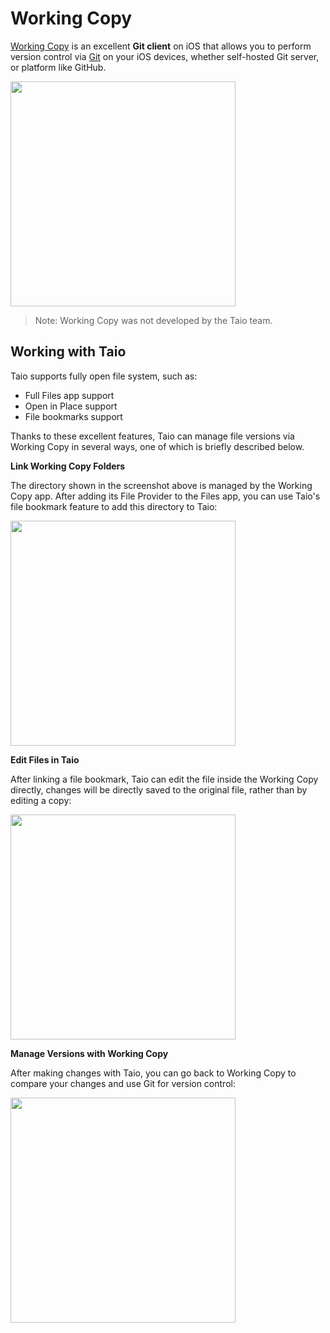 # Working Copy

[Working Copy](https://workingcopyapp.com/) is an excellent **Git client** on iOS that allows you to perform version control via [Git](https://git-scm.com/) on your iOS devices, whether self-hosted Git server, or platform like GitHub.

<img src="/integration/assets/IMG_7.png" width="360" />

> Note: Working Copy was not developed by the Taio team.

## Working with Taio

Taio supports fully open file system, such as:

- Full Files app support
- Open in Place support
- File bookmarks support

Thanks to these excellent features, Taio can manage file versions via Working Copy in several ways, one of which is briefly described below.

**Link Working Copy Folders**

The directory shown in the screenshot above is managed by the Working Copy app. After adding its File Provider to the Files app, you can use Taio's file bookmark feature to add this directory to Taio:

<img src="/integration/assets/IMG_8.png" width="360" />

**Edit Files in Taio**

After linking a file bookmark, Taio can edit the file inside the Working Copy directly, changes will be directly saved to the original file, rather than by editing a copy:

<img src="/integration/assets/IMG_9.png" width="360" />

**Manage Versions with Working Copy**

After making changes with Taio, you can go back to Working Copy to compare your changes and use Git for version control:

<img src="/integration/assets/IMG_10.png" width="360" />

